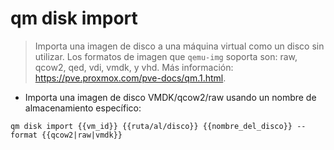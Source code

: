 # qm disk import

> Importa una imagen de disco a una máquina virtual como un disco sin utilizar.
> Los formatos de imagen que `qemu-img` soporta son: raw, qcow2, qed, vdi, vmdk, y vhd.
> Más información: <https://pve.proxmox.com/pve-docs/qm.1.html>.

- Importa una imagen de disco VMDK/qcow2/raw usando un nombre de almacenamiento específico:

`qm disk import {{vm_id}} {{ruta/al/disco}} {{nombre_del_disco}} --format {{qcow2|raw|vmdk}}`
